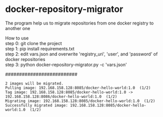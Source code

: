# docker-repository-migrator
The program help us to migrate repositories from one docker registry to another one

How to use  
step 0: git clone the project  
step 1: pip install requirements.txt  
step 2: edit vars.json and overwrite 'registry_uri', 'user', and 'password' of docker repositories  
step 3: python docker-repository-migrator.py -c 'vars.json'  

##########################
```shell
2 images will be migrated.  
Pulling image: 192.168.158.128:8085/docker-hello-world:1.0  (1/2)  
Tag image: 192.168.158.128:8085/docker-hello-world:1.0 -> 192.168.158.128:8086/docker-hello-world:1.0  (1/2)  
Migrating image: 192.168.158.128:8085/docker-hello-world:1.0  (1/2)  
Successfully migrated image: 192.168.158.128:8085/docker-hello-world:1.0  (1/2)   
```
